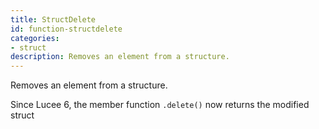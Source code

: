 ```yaml
---
title: StructDelete
id: function-structdelete
categories:
- struct
description: Removes an element from a structure.
---
```


Removes an element from a structure.

Since Lucee 6, the member function `.delete()` now returns the modified struct
